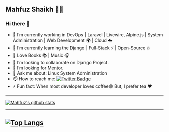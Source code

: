 ## Mahfuz Shaikh 👨‍💻
### Hi there 👋 
- 🔭 I’m currently working in DevOps | Laravel | Livewire, Alpine.js | System Administration | Web Development 🌍 | Cloud :cloud:
- 🌱 I’m currently learning the Django | Full-Stack :zap: | Open-Source :fire:	
- 💝 Love Books :books: | Music :headphones:
- 👯 I’m looking to collaborate on Django Project.
- 🤔 I’m looking for Mentor.
- 💬 Ask me about: Linux System Administration
- 📫 How to reach me: [![Twitter Badge](https://img.shields.io/twitter/url?label=mah3uz&style=social&url=https%3A%2F%2Ftwitter.com%2Fmah3uz)](https://twitter.com/mah3uz)
- ⚡ Fun fact: When most developer loves coffee:sweat_smile: But, I prefer tea :heart: 


---------------------------------------------------------------------------------------------------------------------------------------------------------------------------------

[![Mahfuz's github stats](https://github-readme-stats.vercel.app/api?username=mah3uz&count_private=true&show_icons=true&title_color=fff&icon_color=79ff97&text_color=9f9f9f&bg_color=151515)](https://github.com/mah3uz)

-------------------------------------------------------------------------------------------------------------------------------------------------------------------------------
[![Top Langs](https://github-readme-stats.vercel.app/api/top-langs/?username=mah3uz&layout=compact)](https://github.com/mah3uz)
-------------------------------------------------------------------------------------------------------------------------------------------------------------------------------


